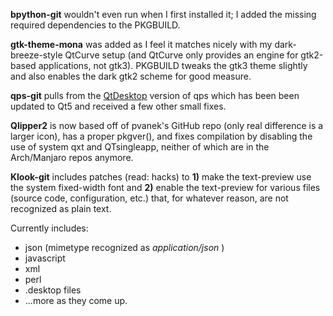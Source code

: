 **bpython-git** wouldn't even run when I first installed it; I added the missing required dependencies to the PKGBUILD.

**gtk-theme-mona** was added as I feel it matches nicely with my dark-breeze-style QtCurve setup (and QtCurve only provides an engine for gtk2-based applications, not gtk3). PKGBUILD tweaks the gtk3 theme slightly and also enables the dark gtk2 scheme for good measure.

**qps-git** pulls from the [QtDesktop][1] version of qps which has been been updated to Qt5 and received a few other small fixes.

**Qlipper2** is now based off of pvanek's GitHub repo (only real difference is a larger icon), has a proper pkgver(), and fixes compilation by disabling the use of system qxt and QTsingleapp, neither of which are in the Arch/Manjaro repos anymore.

**Klook-git** includes patches (read: hacks) to **1)** make the text-preview use the system fixed-width font and **2)** enable the text-preview for various files (source code, configuration, etc.) that, for whatever reason, are not recognized as plain text.

  Currently includes:
  - json (mimetype recognized as *application/json* )
  - javascript
  - xml
  - perl
  - .desktop files
  - ...more as they come up.

[1]: https://github.com/QtDesktop/qps
